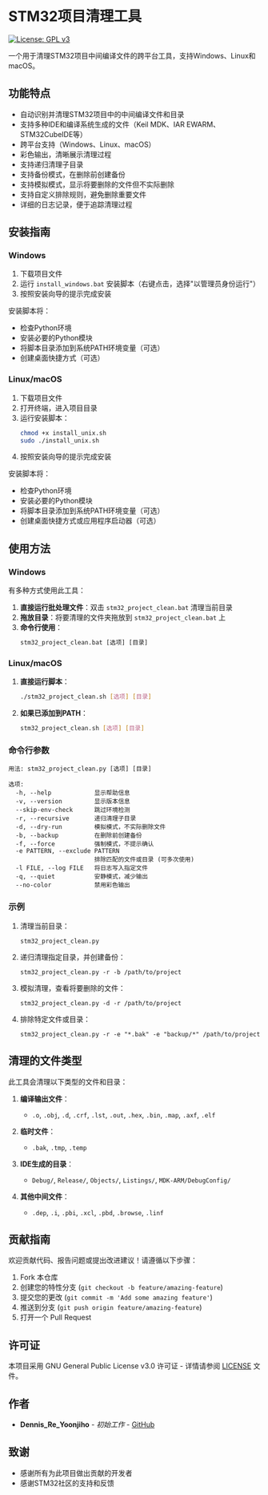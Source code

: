 # STM32项目清理工具

[![License: GPL v3](https://img.shields.io/badge/License-GPLv3-blue.svg)](https://www.gnu.org/licenses/gpl-3.0)

一个用于清理STM32项目中间编译文件的跨平台工具，支持Windows、Linux和macOS。

## 功能特点

- 自动识别并清理STM32项目中的中间编译文件和目录
- 支持多种IDE和编译系统生成的文件（Keil MDK、IAR EWARM、STM32CubeIDE等）
- 跨平台支持（Windows、Linux、macOS）
- 彩色输出，清晰展示清理过程
- 支持递归清理子目录
- 支持备份模式，在删除前创建备份
- 支持模拟模式，显示将要删除的文件但不实际删除
- 支持自定义排除规则，避免删除重要文件
- 详细的日志记录，便于追踪清理过程

## 安装指南

### Windows

1. 下载项目文件
2. 运行 `install_windows.bat` 安装脚本（右键点击，选择"以管理员身份运行"）
3. 按照安装向导的提示完成安装

安装脚本将：
- 检查Python环境
- 安装必要的Python模块
- 将脚本目录添加到系统PATH环境变量（可选）
- 创建桌面快捷方式（可选）

### Linux/macOS

1. 下载项目文件
2. 打开终端，进入项目目录
3. 运行安装脚本：
   ```bash
   chmod +x install_unix.sh
   sudo ./install_unix.sh
   ```
4. 按照安装向导的提示完成安装

安装脚本将：
- 检查Python环境
- 安装必要的Python模块
- 将脚本目录添加到系统PATH环境变量（可选）
- 创建桌面快捷方式或应用程序启动器（可选）

## 使用方法

### Windows

有多种方式使用此工具：

1. **直接运行批处理文件**：双击 `stm32_project_clean.bat` 清理当前目录
2. **拖放目录**：将要清理的文件夹拖放到 `stm32_project_clean.bat` 上
3. **命令行使用**：
   ```cmd
   stm32_project_clean.bat [选项] [目录]
   ```

### Linux/macOS

1. **直接运行脚本**：
   ```bash
   ./stm32_project_clean.sh [选项] [目录]
   ```
2. **如果已添加到PATH**：
   ```bash
   stm32_project_clean.sh [选项] [目录]
   ```

### 命令行参数

```
用法: stm32_project_clean.py [选项] [目录]

选项:
  -h, --help            显示帮助信息
  -v, --version         显示版本信息
  --skip-env-check      跳过环境检测
  -r, --recursive       递归清理子目录
  -d, --dry-run         模拟模式，不实际删除文件
  -b, --backup          在删除前创建备份
  -f, --force           强制模式，不提示确认
  -e PATTERN, --exclude PATTERN
                        排除匹配的文件或目录 (可多次使用)
  -l FILE, --log FILE   将日志写入指定文件
  -q, --quiet           安静模式，减少输出
  --no-color            禁用彩色输出
```

### 示例

1. 清理当前目录：
   ```
   stm32_project_clean.py
   ```

2. 递归清理指定目录，并创建备份：
   ```
   stm32_project_clean.py -r -b /path/to/project
   ```

3. 模拟清理，查看将要删除的文件：
   ```
   stm32_project_clean.py -d -r /path/to/project
   ```

4. 排除特定文件或目录：
   ```
   stm32_project_clean.py -r -e "*.bak" -e "backup/*" /path/to/project
   ```

## 清理的文件类型

此工具会清理以下类型的文件和目录：

1. **编译输出文件**：
   - `.o`, `.obj`, `.d`, `.crf`, `.lst`, `.out`, `.hex`, `.bin`, `.map`, `.axf`, `.elf`

2. **临时文件**：
   - `.bak`, `.tmp`, `.temp`

3. **IDE生成的目录**：
   - `Debug/`, `Release/`, `Objects/`, `Listings/`, `MDK-ARM/DebugConfig/`

4. **其他中间文件**：
   - `.dep`, `.i`, `.pbi`, `.xcl`, `.pbd`, `.browse`, `.linf`

## 贡献指南

欢迎贡献代码、报告问题或提出改进建议！请遵循以下步骤：

1. Fork 本仓库
2. 创建您的特性分支 (`git checkout -b feature/amazing-feature`)
3. 提交您的更改 (`git commit -m 'Add some amazing feature'`)
4. 推送到分支 (`git push origin feature/amazing-feature`)
5. 打开一个 Pull Request

## 许可证

本项目采用 GNU General Public License v3.0 许可证 - 详情请参阅 [LICENSE](LICENSE) 文件。

## 作者

- **Dennis_Re_Yoonjiho** - *初始工作* - [GitHub](https://github.com/username)

## 致谢

- 感谢所有为此项目做出贡献的开发者
- 感谢STM32社区的支持和反馈